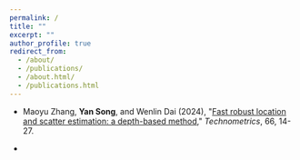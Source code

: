 ```yaml
---
permalink: /
title: ""
excerpt: ""
author_profile: true
redirect_from: 
  - /about/
  - /publications/
  - /about.html/
  - /publications.html
---
```






- Maoyu Zhang, **Yan Song**, and Wenlin Dai (2024), "[Fast robust location and scatter estimation: a depth-based method](https://www.tandfonline.com/doi/full/10.1080/00401706.2023.2216246)," *Technometrics*, 66, 14-27. 

- 
